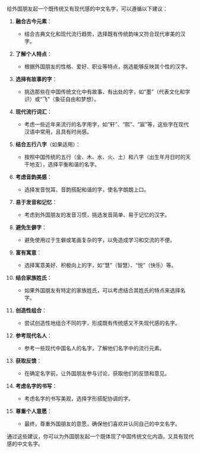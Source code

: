 给外国朋友起一个既传统又有现代感的中文名字，可以遵循以下建议：

1. **融合古今元素**：
   - 结合古典文化和现代流行趋势，选择既有传统韵味又符合现代审美的汉字。

2. **了解个人特点**：
   - 根据外国朋友的性格、爱好、职业等特点，挑选能够反映其个性的汉字。

3. **选择有故事的字**：
   - 挑选那些在中国传统文化中有故事、有出处的字，如“墨”（代表文化和学识）或“飞”（象征自由和梦想）。

4. **现代流行词汇**：
   - 考虑一些近年来流行的名字用字，如“轩”、“熙”、“宸”等，这些字在现代汉语中常用，且具有时尚感。

5. **结合五行八字**（如果适用）：
   - 按照中国传统的五行（金、木、水、火、土）和八字（出生年月日时的天干地支），选择平衡和谐的名字。

6. **考虑音韵美感**：
   - 选择发音悦耳、音韵搭配和谐的字，使名字朗朗上口。

7. **易于发音和记忆**：
   - 考虑到外国朋友的发音习惯，挑选发音简单、易于记忆的汉字。

8. **避免生僻字**：
   - 避免使用过于生僻或笔画复杂的字，以免造成学习和交流的不便。

9. **富有寓意**：
   - 选择寓意美好、积极向上的字，如“慧”（智慧）、“悦”（快乐）等。

10. **结合家族姓氏**：
    - 如果外国朋友有特定的家族姓氏，可以考虑结合其姓氏的特点来选择名字。

11. **创造性组合**：
    - 尝试创造性地组合不同的字，形成既有传统感又不失现代感的名字。

12. **参考现代名人**：
    - 参考一些现代中国名人的名字，了解他们名字中的流行元素。

13. **获取反馈**：
    - 在确定名字前，让外国朋友参与讨论，获取他们的反馈和意见。

14. **考虑名字的书写**：
    - 考虑名字的书写美观，选择字形搭配协调的字。

15. **尊重个人意愿**：
    - 最终，尊重外国朋友的意愿，确保他们喜欢并认同自己的中文名字。

通过这些建议，你可以为外国朋友起一个既体现了中国传统文化内涵，又具有现代感的中文名字。
